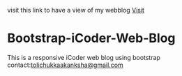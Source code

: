 visit this link to have a view of my webblog <a href="https://tolichukkaakanksha.github.io/Bootstrap-iCoder-Web-Blog/">Visit</a><br>
# Bootstrap-iCoder-Web-Blog
This is a responsive iCoder web blog using bootstrap<br>
contact:tolichukkaakanksha@gmail.com
